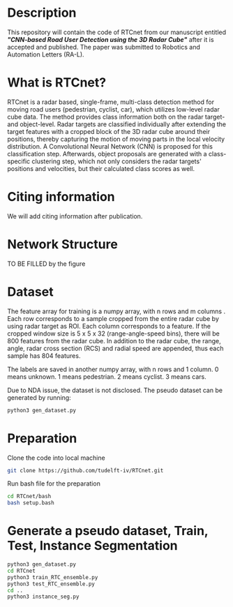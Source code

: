 
# Description
This repository will contain the code of RTCnet from our manuscript entitled
***"CNN-based Road User Detection using the 3D Radar Cube"*** after it is accepted and published. The paper was submitted to Robotics and Automation Letters (RA-L).

# What is RTCnet?
RTCnet is a radar based, single-frame, multi-class detection method for moving road users (pedestrian, cyclist, car), which utilizes low-level radar cube data.
The method provides class information both on the radar target- and object-level. Radar targets are classified individually after extending the target features with a cropped block of the 3D radar cube around their positions, 
thereby capturing the motion of moving parts in the local velocity distribution. A Convolutional Neural Network (CNN) is proposed for this classification step. Afterwards, object proposals are generated with a class-specific clustering step, which not only considers the radar targets' positions and velocities, but their calculated class scores as well.

# Citing information
We will add citing information after publication.


# Network Structure
TO BE FILLED by the figure

# Dataset
The feature array for training is a numpy array, with n rows and m columns . Each row corresponds to a sample cropped from the entire radar cube by using radar target as ROI. Each column corresponds to a feature. If the cropped window size is 5 x 5 x 32 (range-angle-speed bins), there will be 800 features from the radar cube. In addition to the radar cube, the range, angle, radar cross section (RCS) and radial speed are appended, thus each sample has 804 features. 

The labels are saved in another numpy array, with n rows and 1 column. 0 means unknown. 1 means pedestrian. 2 means cyclist. 3 means cars. 

Due to NDA issue, the dataset is not disclosed. The pseudo dataset can be generated by running:
```bash
python3 gen_dataset.py
```

# Preparation

Clone the code into local machine
```bash
git clone https://github.com/tudelft-iv/RTCnet.git
```
Run bash file for the preparation
```bash
cd RTCnet/bash
bash setup.bash
```

# Generate a pseudo dataset, Train, Test, Instance Segmentation
```bash
python3 gen_dataset.py
cd RTCnet
python3 train_RTC_ensemble.py
python3 test_RTC_ensemble.py
cd ..
python3 instance_seg.py
```
